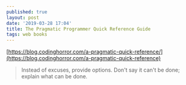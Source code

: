 ```yaml
---
published: true
layout: post
date: '2019-03-28 17:04'
title: The Pragmatic Programmer Quick Reference Guide
tags: web books
---
```

[https://blog.codinghorror.com/a-pragmatic-quick-reference/](https://blog.codinghorror.com/a-pragmatic-quick-reference)

> Instead of excuses, provide options. Don't say it can't be done; explain what can be done.
